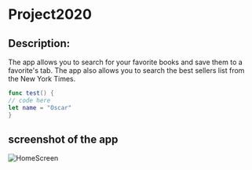 # Project2020

## Description: 

The app allows you to search for your favorite books and save them to a favorite's tab. The app also allows you to search the best sellers list from the New York Times.

```swift
func test() {
// code here
let name = "Oscar"
}
```

## screenshot of the app

![HomeScreen](Assets/HomeScreen1)
